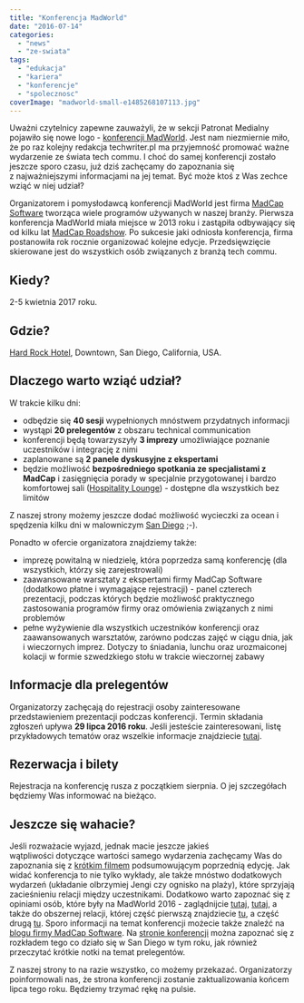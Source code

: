 ```yaml
---
title: "Konferencja MadWorld"
date: "2016-07-14"
categories: 
  - "news"
  - "ze-swiata"
tags: 
  - "edukacja"
  - "kariera"
  - "konferencje"
  - "spolecznosc"
coverImage: "madworld-small-e1485268107113.jpg"
---
```


Uważni czytelnicy zapewne zauważyli, że w sekcji Patronat Medialny pojawiło się nowe logo - [konferencji MadWorld](http://www.madworldconference.com/?utm_source=TechWriterPL&utm_medium=Banner&utm_campaign=MadWorld2017). Jest nam niezmiernie miło, że po raz kolejny redakcja techwriter.pl ma przyjemność promować ważne wydarzenie ze świata tech commu. I choć do samej konferencji zostało jeszcze sporo czasu, już dziś zachęcamy do zapoznania się z najważniejszymi informacjami na jej temat. Być może ktoś z Was zechce wziąć w niej udział?

Organizatorem i pomysłodawcą konferencji MadWorld jest firma [MadCap Software](http://www.madcapsoftware.com/) tworząca wiele programów używanych w naszej branży. Pierwsza konferencja MadWorld miała miejsce w 2013 roku i zastąpiła odbywający się od kilku lat [MadCap Roadshow](https://store.madcapsoftware.com/pc-238-18-madcap-2012-roadshow.aspx). Po sukcesie jaki odniosła konferencja, firma postanowiła rok rocznie organizować kolejne edycje. Przedsięwzięcie skierowane jest do wszystkich osób związanych z branżą tech commu.

## Kiedy?

2-5 kwietnia 2017 roku.

## Gdzie?

[Hard Rock Hotel](http://www.hardrockhotelsd.com/), Downtown, San Diego, California, USA.

## Dlaczego warto wziąć udział?

W trakcie kilku dni:

- odbędzie się **40 sesji** wypełnionych mnóstwem przydatnych informacji
- wystąpi **20 prelegentów** z obszaru technical communication
- konferencji będą towarzyszyły **3 imprezy** umożliwiające poznanie uczestników i integrację z nimi
- zaplanowane są **2 panele dyskusyjne z ekspertami**
- będzie możliwość **bezpośredniego spotkania ze specjalistami z MadCap** i zasięgnięcia porady w specjalnie przygotowanej i bardzo komfortowej sali ([Hospitality Lounge](http://www.madworldconference.com/hospitality-lounge.aspx#content)) - dostępne dla wszystkich bez limitów

Z naszej strony możemy jeszcze dodać możliwość wycieczki za ocean i spędzenia kilku dni w malowniczym [San Diego](https://www.sandiego.gov/) ;-).

Ponadto w ofercie organizatora znajdziemy także:

- imprezę powitalną w niedzielę, która poprzedza samą konferencję (dla wszystkich, którzy się zarejestrowali)
- zaawansowane warsztaty z ekspertami firmy MadCap Software (dodatkowo płatne i wymagające rejestracji) - panel czterech prezentacji, podczas których będzie możliwość praktycznego zastosowania programów firmy oraz omówienia związanych z nimi problemów
- pełne wyżywienie dla wszystkich uczestników konferencji oraz zaawansowanych warsztatów, zarówno podczas zajęć w ciągu dnia, jak i wieczornych imprez. Dotyczy to śniadania, lunchu oraz urozmaiconej kolacji w formie szwedzkiego stołu w trakcie wieczornej zabawy

## Informacje dla prelegentów

Organizatorzy zachęcają do rejestracji osoby zainteresowane przedstawieniem prezentacji podczas konferencji. Termin składania zgłoszeń upływa **29 lipca 2016 roku**. Jeśli jesteście zainteresowani, listę przykładowych tematów oraz wszelkie informacje znajdziecie [tutaj](http://www.madworldconference.com/call-for-papers.aspx#content).

## Rezerwacja i bilety

Rejestracja na konferencję rusza z początkiem sierpnia. O jej szczegółach będziemy Was informować na bieżąco.

## **Jeszcze się wahacie?**

Jeśli rozważacie wyjazd, jednak macie jeszcze jakieś wątpliwości dotyczące wartości samego wydarzenia zachęcamy Was do zapoznania się z [krótkim filmem](http://www.madworldconference.com/recap.aspx#content) podsumowującym poprzednią edycję. Jak widać konferencja to nie tylko wykłady, ale także mnóstwo dodatkowych wydarzeń (układanie olbrzymiej Jengi czy ognisko na plaży), które sprzyjają zacieśnieniu relacji między uczestnikami. Dodatkowo warto zapoznać się z opiniami osób, które były na MadWorld 2016 - zaglądnijcie [tutaj](http://www.tech-tav.com/technical-writing-blog/2016-04/highlights-madworld-2016), [tutaj](http://www.paulpehrson.com/2016/04/22/madworld-2016-in-review/), a także do obszernej relacji, której część pierwszą znajdziecie [tu](https://www.cherryleaf.com/blog/2016/04/madworld-2016-conference-review-day-one/), a część drugą [tu](https://www.cherryleaf.com/blog/2016/04/madworld-2016-conference-review-day-two/). Sporo informacji na temat konferencji możecie także znaleźć na [blogu firmy MadCap Software](http://www.madcapsoftware.com/blog/?s=mad+world). Na [stronie konferencji](http://www.madworldconference.com/?utm_source=TechWriterPL&utm_medium=Banner&utm_campaign=MadWorld2017) można zapoznać się z rozkładem tego co działo się w San Diego w tym roku, jak również przeczytać krótkie notki na temat prelegentów.

Z naszej strony to na razie wszystko, co możemy przekazać. Organizatorzy poinformowali nas, że strona konferencji zostanie zaktualizowania końcem lipca tego roku. Będziemy trzymać rękę na pulsie.
